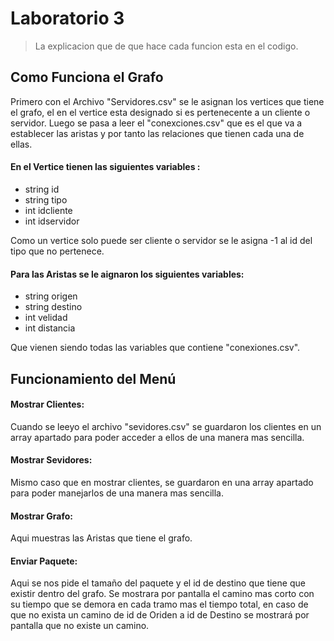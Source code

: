 # Laboratorio 3
> La explicacion que de que hace cada funcion esta en el codigo.

## Como Funciona el Grafo
Primero con el Archivo "Servidores.csv" se le asignan los vertices que tiene el grafo, el en el vertice esta designado si es pertenecente a un cliente o servidor. Luego se pasa a leer el "conexciones.csv" que es el que va a establecer las aristas y por tanto las relaciones que tienen cada una de ellas. 

#### En el Vertice tienen las siguientes variables :

   - string id  
   - string tipo 
   - int idcliente   
   - int idservidor

Como un vertice solo puede ser cliente o servidor se le asigna -1 al id del tipo que no pertenece.

#### Para las Aristas se le aignaron los siguientes variables:

 - string origen
 - string destino
 - int velidad 
 - int distancia 

 Que vienen siendo todas las variables que contiene "conexiones.csv".

 
 ## Funcionamiento del  Menú 

 #### Mostrar Clientes:
   Cuando se leeyo el archivo "sevidores.csv" se guardaron los clientes en un array apartado para poder acceder a ellos de una manera mas sencilla.
 #### Mostrar Sevidores:
   Mismo caso que en mostrar clientes, se guardaron en una array apartado para poder manejarlos de una manera mas sencilla.
 #### Mostrar Grafo:
   Aqui muestras las Aristas que tiene el grafo.
 #### Enviar Paquete:
   Aqui se nos pide el tamaño del paquete y el id de destino que tiene que existir dentro del grafo. Se mostrara por pantalla el camino mas corto con su tiempo que se demora en cada tramo mas el tiempo total, en caso de que no exista un camino de id de Oriden a id de Destino se mostrará por pantalla que no existe un camino.